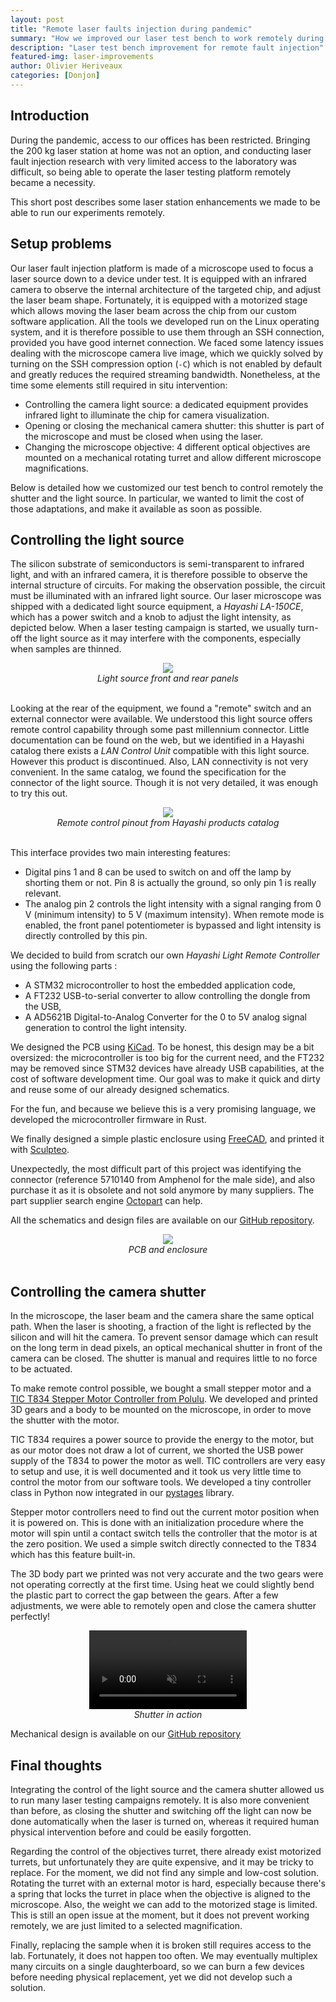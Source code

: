 ```yaml
---
layout: post
title: "Remote laser faults injection during pandemic"
summary: "How we improved our laser test bench to work remotely during the pandemic"
description: "Laser test bench improvement for remote fault injection"
featured-img: laser-improvements
author: Olivier Heriveaux
categories: [Donjon]
---
```


## Introduction

During the pandemic, access to our offices has been restricted. Bringing the 200 kg laser station at home was not an option, and conducting laser fault injection research with very limited access to the laboratory was difficult, so being able to operate the laser testing platform remotely became a necessity.

This short post describes some laser station enhancements we made to be able to run our experiments remotely.

## Setup problems

Our laser fault injection platform is made of a microscope used to focus a laser source down to a device under test. It is equipped with an infrared camera to observe the internal architecture of the targeted chip, and adjust the laser beam shape. Fortunately, it is equipped with a motorized stage which allows moving the laser beam across the chip from our custom software application. All the tools we developed run on the Linux operating system, and it is therefore possible to use them through an SSH connection, provided you have good internet connection. We faced some latency issues dealing with the microscope camera live image, which we quickly solved by turning on the SSH compression option (`-C`) which is not enabled by default and greatly reduces the required streaming bandwidth. Nonetheless, at the time some elements still required in situ intervention:

- Controlling the camera light source: a dedicated equipment provides infrared light to illuminate the chip for camera visualization.
- Opening or closing the mechanical camera shutter: this shutter is part of the microscope and must be closed when using the laser.
- Changing the microscope objective: 4 different optical objectives are mounted on a mechanical rotating turret and allow different microscope magnifications.

Below is detailed how we customized our test bench to control remotely the shutter and the light source. In particular, we wanted to limit the cost of those adaptations, and make it available as soon as possible.

## Controlling the light source

The silicon substrate of semiconductors is semi-transparent to infrared light, and with an infrared camera, it is therefore possible to observe the internal structure of circuits. For making the observation possible, the circuit must be illuminated with an infrared light source. Our laser microscope was shipped with a dedicated light source equipment, a *Hayashi LA-150CE*, which has a power switch and a knob to adjust the light intensity, as depicted below. When a laser testing campaign is started, we usually turn-off the light source as it may interfere with the components, especially when samples are thinned.

<center>
<img src="/assets/laser-improvements/light.jpg"/><br/>
<i>Light source front and rear panels</i>
</center><br/>

Looking at the rear of the equipment, we found a "remote" switch and an external connector were available. We understood this light source offers remote control capability through some past millennium connector. Little documentation can be found on the web, but we identified in a Hayashi catalog there exists a *LAN Control Unit* compatible with this light source. However this product is discontinued. Also, LAN connectivity is not very convenient. In the same catalog, we found the specification for the connector of the light source. Though it is not very detailed, it was enough to try this out.

<center>
<img src="/assets/laser-improvements/diagram.png"/><br/>
<i>Remote control pinout from Hayashi products catalog</i>
</center><br/>

This interface provides two main interesting features:
- Digital pins 1 and 8 can be used to switch on and off the lamp by shorting them or not. Pin 8 is actually the ground, so only pin 1 is really relevant.
- The analog pin 2 controls the light intensity with a signal ranging from 0 V (minimum intensity) to 5 V (maximum intensity). When remote mode is enabled, the front panel potentiometer is bypassed and light intensity is directly controlled by this pin.

We decided to build from scratch our own *Hayashi Light Remote Controller* using the following parts :
- A STM32 microcontroller to host the embedded application code,
- A FT232 USB-to-serial converter to allow controlling the dongle from the USB,
- A AD5621B Digital-to-Analog Converter for the 0 to 5V analog signal generation to control the light intensity.

We designed the PCB using [KiCad](https://www.kicad.org/). To be honest, this design may be a bit oversized: the microcontroller is too big for the current need, and the FT232 may be removed since STM32 devices have already USB capabilities, at the cost of software development time. Our goal was to make it quick and dirty and reuse some of our already designed schematics. 

For the fun, and because we believe this is a very promising language, we developed the microcontroller firmware in Rust.

We finally designed a simple plastic enclosure using [FreeCAD](https://www.freecadweb.org/), and printed it with [Sculpteo](https://www.sculpteo.com/).

Unexpectedly, the most difficult part of this project was identifying the connector (reference 5710140 from Amphenol for the male side), and also purchase it as it is obsolete and not sold anymore by many suppliers. The part supplier search engine [Octopart](https://octopart.com/) can help.

All the schematics and design files are available on our [GitHub repository](https://github.com/Ledger-Donjon/hayashi-light-remote).

<center>
<img src="/assets/laser-improvements/pcb.jpg"/><br/>
<i>PCB and enclosure</i>
</center><br/>

## Controlling the camera shutter

In the microscope, the laser beam and the camera share the same optical path. When the laser is shooting, a fraction of the light is reflected by the silicon and will hit the camera. To prevent sensor damage which can result on the long term in dead pixels, an optical mechanical shutter in front of the camera can be closed. The shutter is manual and requires little to no force to be actuated.

To make remote control possible, we bought a small stepper motor and a [TIC T834 Stepper Motor Controller from Polulu](https://www.pololu.com/product/3132). We developed and printed 3D gears and a body to be mounted on the microscope, in order to move the shutter with the motor.

TIC T834 requires a power source to provide the energy to the motor, but as our motor does not draw a lot of current, we shorted the USB power supply of the T834 to power the motor as well. TIC controllers are very easy to setup and use, it is well documented and it took us very little time to control the motor from our software tools. We developed a tiny controller class in Python now integrated in our [pystages](https://github.com/Ledger-Donjon/pystages) library.

Stepper motor controllers need to find out the current motor position when it is powered on. This is done with an initialization procedure where the motor will spin until a contact switch tells the controller that the motor is at the zero position. We used a simple switch directly connected to the T834 which has this feature built-in.

The 3D body part we printed was not very accurate and the two gears were not operating correctly at the first time. Using heat we could slightly bend the plastic part to correct the gap between the gears. After a few adjustments, we were able to remotely open and close the camera shutter perfectly!

<p style="text-align: center;">
<video playsinline autoplay muted loop style="width: 50%"><source src="/assets/laser-improvements/shutter.mp4" type="video/mp4"></video><br/>
<i>Shutter in action</i>
</p>

Mechanical design is available on our [GitHub repository](https://github.com/Ledger-Donjon/shutter-controller)

## Final thoughts

Integrating the control of the light source and the camera shutter allowed us to run many laser testing campaigns remotely. It is also more convenient than before, as closing the shutter and switching off the light can now be done automatically when the laser is turned on, whereas it required human physical intervention before and could be easily forgotten.

Regarding the control of the objectives turret, there already exist motorized turrets, but unfortunately they are quite expensive, and it may be tricky to replace. For the moment, we did not find any simple and low-cost solution. Rotating the turret with an external motor is hard, especially because there's a spring that locks the turret in place when the objective is aligned to the microscope. Also, the weight we can add to the motorized stage is limited. This is still an open issue at the moment, but it does not prevent working remotely, we are just limited to a selected magnification.

Finally, replacing the sample when it is broken still requires access to the lab. Fortunately, it does not happen too often. We may eventually multiplex many circuits on a single daughterboard, so we can burn a few devices before needing physical replacement, yet we did not develop such a solution.
